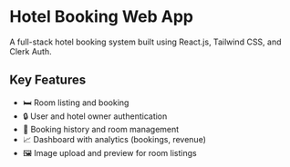 # Hotel Booking Web App

A full-stack hotel booking system built using React.js, Tailwind CSS, and Clerk Auth.

## Key Features
- 🛏️ Room listing and booking
- 🔒 User and hotel owner authentication
- 🧾 Booking history and room management
- 📈 Dashboard with analytics (bookings, revenue)
- 🖼️ Image upload and preview for room listings
